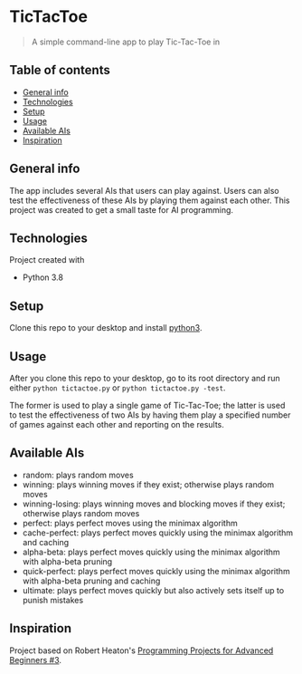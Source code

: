 # TicTacToe
> A simple command-line app to play Tic-Tac-Toe in

## Table of contents
* [General info](#general-info)
* [Technologies](#technologies)
* [Setup](#setup)
* [Usage](#usage)
* [Available AIs](#available-ais)
* [Inspiration](#inspiration)

## General info
The app includes several AIs that users can play against. Users can also test the effectiveness of these AIs by playing them against each other. This project was created to get a small taste for AI programming.

## Technologies
Project created with
* Python 3.8

## Setup
Clone this repo to your desktop and install [python3](https://www.python.org/downloads/).

## Usage
After you clone this repo to your desktop, go to its root directory and run either `python tictactoe.py` or `python tictactoe.py -test`. 

The former is used to play a single game of Tic-Tac-Toe; the latter is used to test the effectiveness of two AIs by having them play a specified number of games against each other and reporting on the results.

## Available AIs
* random: plays random moves
* winning: plays winning moves if they exist; otherwise plays random moves
* winning-losing: plays winning moves and blocking moves if they exist; otherwise plays random moves
* perfect: plays perfect moves using the minimax algorithm
* cache-perfect: plays perfect moves quickly using the minimax algorithm and caching
* alpha-beta: plays perfect moves quickly using the minimax algorithm with alpha-beta pruning
* quick-perfect: plays perfect moves quickly using the minimax algorithm with alpha-beta pruning and caching
* ultimate: plays perfect moves quickly but also actively sets itself up to punish mistakes

## Inspiration
Project based on Robert Heaton's [Programming Projects for Advanced Beginners #3](https://robertheaton.com/2018/10/09/programming-projects-for-advanced-beginners-3-a/).